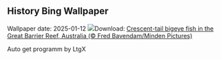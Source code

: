 ## History Bing Wallpaper
Wallpaper date: 2025-01-12
![](https://www.bing.com/th?id=OHR.CrescentTail_EN-IN6422883043_UHD.jpg&w=1000)Download: [Crescent-tail bigeye fish in the Great Barrier Reef, Australia (© Fred Bavendam/Minden Pictures)](https://www.bing.com/th?id=OHR.CrescentTail_EN-IN6422883043_UHD.jpg)

Auto get programm by LtgX
